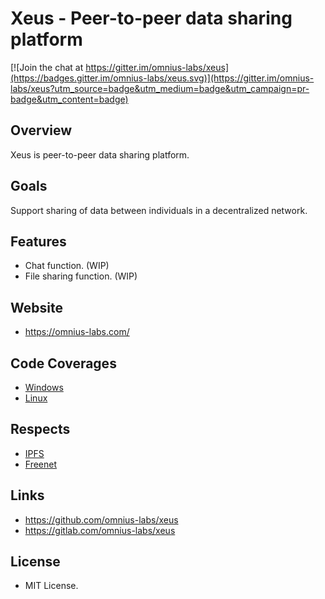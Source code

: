 # Xeus - Peer-to-peer data sharing platform

[![Join the chat at https://gitter.im/omnius-labs/xeus](https://badges.gitter.im/omnius-labs/xeus.svg)](https://gitter.im/omnius-labs/xeus?utm_source=badge&utm_medium=badge&utm_campaign=pr-badge&utm_content=badge)

## Overview

Xeus is peer-to-peer data sharing platform.

## Goals

Support sharing of data between individuals in a decentralized network.

## Features

+ Chat function. (WIP)
+ File sharing function. (WIP)

## Website

+ <https://omnius-labs.com/>

## Code Coverages

+ [Windows](https://gitlab.com/omnius-labs/xeus/-/jobs/artifacts/develop/file/publish/code-coverage/win/index.htm?job=test_windows_job)
+ [Linux](https://gitlab.com/omnius-labs/xeus/-/jobs/artifacts/develop/file/publish/code-coverage/linux/index.htm?job=test_linux_job)

## Respects

+ [IPFS](https://github.com/ipfs)
+ [Freenet](https://github.com/Freenet)

## Links

+ <https://github.com/omnius-labs/xeus>
+ <https://gitlab.com/omnius-labs/xeus>

## License

+ MIT License.
